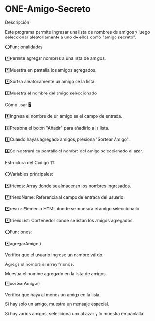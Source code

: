 # ONE-Amigo-Secreto


Descripción

Este programa permite ingresar una lista de nombres de amigos y luego seleccionar aleatoriamente a uno de ellos como "amigo secreto".

⭕Funcionalidades 

*️⃣Permite agregar nombres a una lista de amigos.

*️⃣Muestra en pantalla los amigos agregados.

*️⃣Sortea aleatoriamente un amigo de la lista.

*️⃣Muestra el nombre del amigo seleccionado.


Cómo usar 🖥️

1️⃣Ingresa el nombre de un amigo en el campo de entrada.

2️⃣Presiona el botón "Añadir" para añadirlo a la lista.

3️⃣Cuando hayas agregado amigos, presiona "Sortear Amigo".

4️⃣Se mostrará en pantalla el nombre del amigo seleccionado al azar.


Estructura del Código 🏗️

⭕Variables principales:

*️⃣friends: Array donde se almacenan los nombres ingresados.

*️⃣friendName: Referencia al campo de entrada del usuario.

*️⃣result: Elemento HTML donde se muestra el amigo seleccionado.

*️⃣friendList: Contenedor donde se listan los amigos agregados.



⭕Funciones:

*️⃣agregarAmigo()

  Verifica que el usuario ingrese un nombre válido.

  Agrega el nombre al array friends.

  Muestra el nombre agregado en la lista de amigos.

*️⃣sortearAmigo()

  Verifica que haya al menos un amigo en la lista.

  Si hay solo un amigo, muestra un mensaje especial.

  Si hay varios amigos, selecciona uno al azar y lo muestra en pantalla.
